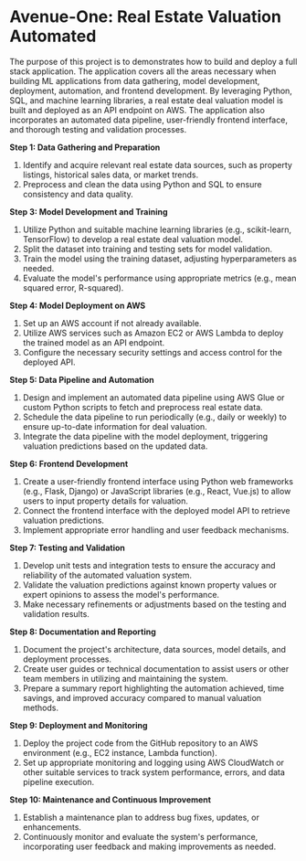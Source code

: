 # Avenue-One: Real Estate Valuation Automated
The purpose of this project is to demonstrates how to build and deploy a full stack application. The application covers all the areas necessary when building ML applications from data gathering, model development, deployment, automation, and frontend development. By leveraging Python, SQL, and machine learning libraries, a real estate deal valuation model is built and deployed as an API endpoint on AWS. The application also incorporates an automated data pipeline, user-friendly frontend interface, and thorough testing and validation processes.

**Step 1: Data Gathering and Preparation**
1. Identify and acquire relevant real estate data sources, such as property listings, historical sales data, or market trends.
2. Preprocess and clean the data using Python and SQL to ensure consistency and data quality.

**Step 3: Model Development and Training**
1. Utilize Python and suitable machine learning libraries (e.g., scikit-learn, TensorFlow) to develop a real estate deal valuation model.
2. Split the dataset into training and testing sets for model validation.
3. Train the model using the training dataset, adjusting hyperparameters as needed.
4. Evaluate the model's performance using appropriate metrics (e.g., mean squared error, R-squared).

**Step 4: Model Deployment on AWS**
1. Set up an AWS account if not already available.
2. Utilize AWS services such as Amazon EC2 or AWS Lambda to deploy the trained model as an API endpoint.
3. Configure the necessary security settings and access control for the deployed API.

**Step 5: Data Pipeline and Automation**
1. Design and implement an automated data pipeline using AWS Glue or custom Python scripts to fetch and preprocess real estate data.
2. Schedule the data pipeline to run periodically (e.g., daily or weekly) to ensure up-to-date information for deal valuation.
3. Integrate the data pipeline with the model deployment, triggering valuation predictions based on the updated data.

**Step 6: Frontend Development**
1. Create a user-friendly frontend interface using Python web frameworks (e.g., Flask, Django) or JavaScript libraries (e.g., React, Vue.js) to allow users to input property details for valuation.
2. Connect the frontend interface with the deployed model API to retrieve valuation predictions.
3. Implement appropriate error handling and user feedback mechanisms.

**Step 7: Testing and Validation**
1. Develop unit tests and integration tests to ensure the accuracy and reliability of the automated valuation system.
2. Validate the valuation predictions against known property values or expert opinions to assess the model's performance.
3. Make necessary refinements or adjustments based on the testing and validation results.

**Step 8: Documentation and Reporting**
1. Document the project's architecture, data sources, model details, and deployment processes.
2. Create user guides or technical documentation to assist users or other team members in utilizing and maintaining the system.
3. Prepare a summary report highlighting the automation achieved, time savings, and improved accuracy compared to manual valuation methods.

**Step 9: Deployment and Monitoring**
1. Deploy the project code from the GitHub repository to an AWS environment (e.g., EC2 instance, Lambda function).
2. Set up appropriate monitoring and logging using AWS CloudWatch or other suitable services to track system performance, errors, and data pipeline execution.

**Step 10: Maintenance and Continuous Improvement**
1. Establish a maintenance plan to address bug fixes, updates, or enhancements.
2. Continuously monitor and evaluate the system's performance, incorporating user feedback and making improvements as needed.
